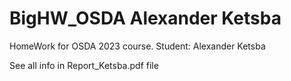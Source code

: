 # BigHW_OSDA Alexander Ketsba

HomeWork for OSDA 2023 course. Student: Alexander Ketsba

See all info in Report_Ketsba.pdf file
